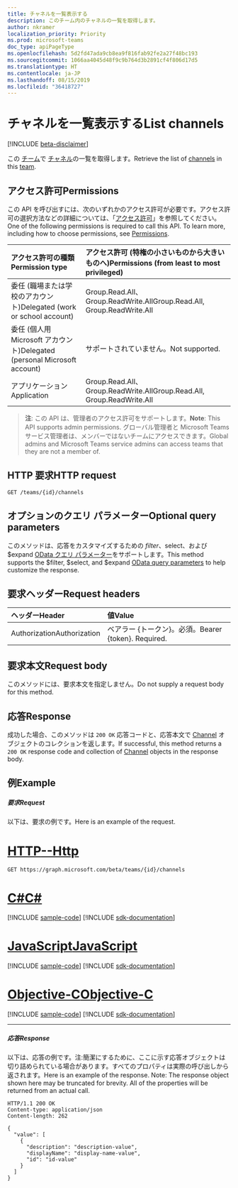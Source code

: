 ```yaml
---
title: チャネルを一覧表示する
description: このチーム内のチャネルの一覧を取得します。
author: nkramer
localization_priority: Priority
ms.prod: microsoft-teams
doc_type: apiPageType
ms.openlocfilehash: 5d2fd47ada9cb8ea9f816fab92fe2a27f48bc193
ms.sourcegitcommit: 1066aa4045d48f9c9b764d3b2891cf4f806d17d5
ms.translationtype: HT
ms.contentlocale: ja-JP
ms.lasthandoff: 08/15/2019
ms.locfileid: "36418727"
---
```

# <a name="list-channels"></a><span data-ttu-id="0b38e-103">チャネルを一覧表示する</span><span class="sxs-lookup"><span data-stu-id="0b38e-103">List channels</span></span>

[!INCLUDE [beta-disclaimer](../../includes/beta-disclaimer.md)]

<span data-ttu-id="0b38e-104">この [チーム](../resources/team.md)で [チャネル](../resources/channel.md)の一覧を取得します。</span><span class="sxs-lookup"><span data-stu-id="0b38e-104">Retrieve the list of [channels](../resources/channel.md) in this [team](../resources/team.md).</span></span>

## <a name="permissions"></a><span data-ttu-id="0b38e-105">アクセス許可</span><span class="sxs-lookup"><span data-stu-id="0b38e-105">Permissions</span></span>
<span data-ttu-id="0b38e-p101">この API を呼び出すには、次のいずれかのアクセス許可が必要です。アクセス許可の選択方法などの詳細については、「[アクセス許可](/graph/permissions-reference)」を参照してください。</span><span class="sxs-lookup"><span data-stu-id="0b38e-p101">One of the following permissions is required to call this API. To learn more, including how to choose permissions, see [Permissions](/graph/permissions-reference).</span></span>


|<span data-ttu-id="0b38e-108">アクセス許可の種類</span><span class="sxs-lookup"><span data-stu-id="0b38e-108">Permission type</span></span>      | <span data-ttu-id="0b38e-109">アクセス許可 (特権の小さいものから大きいものへ)</span><span class="sxs-lookup"><span data-stu-id="0b38e-109">Permissions (from least to most privileged)</span></span>              |
|:--------------------|:---------------------------------------------------------|
|<span data-ttu-id="0b38e-110">委任 (職場または学校のアカウント)</span><span class="sxs-lookup"><span data-stu-id="0b38e-110">Delegated (work or school account)</span></span> | <span data-ttu-id="0b38e-111">Group.Read.All、Group.ReadWrite.All</span><span class="sxs-lookup"><span data-stu-id="0b38e-111">Group.Read.All, Group.ReadWrite.All</span></span>    |
|<span data-ttu-id="0b38e-112">委任 (個人用 Microsoft アカウント)</span><span class="sxs-lookup"><span data-stu-id="0b38e-112">Delegated (personal Microsoft account)</span></span> | <span data-ttu-id="0b38e-113">サポートされていません。</span><span class="sxs-lookup"><span data-stu-id="0b38e-113">Not supported.</span></span>    |
|<span data-ttu-id="0b38e-114">アプリケーション</span><span class="sxs-lookup"><span data-stu-id="0b38e-114">Application</span></span> | <span data-ttu-id="0b38e-115">Group.Read.All、Group.ReadWrite.All</span><span class="sxs-lookup"><span data-stu-id="0b38e-115">Group.Read.All, Group.ReadWrite.All</span></span>    |

> <span data-ttu-id="0b38e-116">**注**: この API は、管理者のアクセス許可をサポートします。</span><span class="sxs-lookup"><span data-stu-id="0b38e-116">**Note**: This API supports admin permissions.</span></span> <span data-ttu-id="0b38e-117">グローバル管理者と Microsoft Teams サービス管理者は、メンバーではないチームにアクセスできます。</span><span class="sxs-lookup"><span data-stu-id="0b38e-117">Global admins and Microsoft Teams service admins can access teams that they are not a member of.</span></span>

## <a name="http-request"></a><span data-ttu-id="0b38e-118">HTTP 要求</span><span class="sxs-lookup"><span data-stu-id="0b38e-118">HTTP request</span></span>
<!-- { "blockType": "ignored" } -->
```http
GET /teams/{id}/channels
```

## <a name="optional-query-parameters"></a><span data-ttu-id="0b38e-119">オプションのクエリ パラメーター</span><span class="sxs-lookup"><span data-stu-id="0b38e-119">Optional query parameters</span></span>
<span data-ttu-id="0b38e-120">このメソッドは、応答をカスタマイズするための $filter、$select、および $expand [OData クエリ パラメーター](/graph/query-parameters)をサポートします。</span><span class="sxs-lookup"><span data-stu-id="0b38e-120">This method supports the $filter, $select, and $expand [OData query parameters](/graph/query-parameters) to help customize the response.</span></span>

## <a name="request-headers"></a><span data-ttu-id="0b38e-121">要求ヘッダー</span><span class="sxs-lookup"><span data-stu-id="0b38e-121">Request headers</span></span>
| <span data-ttu-id="0b38e-122">ヘッダー</span><span class="sxs-lookup"><span data-stu-id="0b38e-122">Header</span></span>       | <span data-ttu-id="0b38e-123">値</span><span class="sxs-lookup"><span data-stu-id="0b38e-123">Value</span></span> |
|:---------------|:--------|
| <span data-ttu-id="0b38e-124">Authorization</span><span class="sxs-lookup"><span data-stu-id="0b38e-124">Authorization</span></span>  | <span data-ttu-id="0b38e-p103">ベアラー {トークン}。必須。</span><span class="sxs-lookup"><span data-stu-id="0b38e-p103">Bearer {token}. Required.</span></span>  |

## <a name="request-body"></a><span data-ttu-id="0b38e-127">要求本文</span><span class="sxs-lookup"><span data-stu-id="0b38e-127">Request body</span></span>
<span data-ttu-id="0b38e-128">このメソッドには、要求本文を指定しません。</span><span class="sxs-lookup"><span data-stu-id="0b38e-128">Do not supply a request body for this method.</span></span>

## <a name="response"></a><span data-ttu-id="0b38e-129">応答</span><span class="sxs-lookup"><span data-stu-id="0b38e-129">Response</span></span>

<span data-ttu-id="0b38e-130">成功した場合、このメソッドは `200 OK` 応答コードと、応答本文で [Channel](../resources/channel.md) オブジェクトのコレクションを返します。</span><span class="sxs-lookup"><span data-stu-id="0b38e-130">If successful, this method returns a `200 OK` response code and collection of [Channel](../resources/channel.md) objects in the response body.</span></span>

## <a name="example"></a><span data-ttu-id="0b38e-131">例</span><span class="sxs-lookup"><span data-stu-id="0b38e-131">Example</span></span>
##### <a name="request"></a><span data-ttu-id="0b38e-132">要求</span><span class="sxs-lookup"><span data-stu-id="0b38e-132">Request</span></span>
<span data-ttu-id="0b38e-133">以下は、要求の例です。</span><span class="sxs-lookup"><span data-stu-id="0b38e-133">Here is an example of the request.</span></span>

# <a name="httptabhttp"></a>[<span data-ttu-id="0b38e-134">HTTP</span><span class="sxs-lookup"><span data-stu-id="0b38e-134">--Http</span></span>](#tab/http)
<!-- {
  "blockType": "request",
  "name": "get_channels"
}-->
```http
GET https://graph.microsoft.com/beta/teams/{id}/channels
```
# <a name="ctabcsharp"></a>[<span data-ttu-id="0b38e-135">C#</span><span class="sxs-lookup"><span data-stu-id="0b38e-135">C#</span></span>](#tab/csharp)
[!INCLUDE [sample-code](../includes/snippets/csharp/get-channels-csharp-snippets.md)]
[!INCLUDE [sdk-documentation](../includes/snippets/snippets-sdk-documentation-link.md)]

# <a name="javascripttabjavascript"></a>[<span data-ttu-id="0b38e-136">JavaScript</span><span class="sxs-lookup"><span data-stu-id="0b38e-136">JavaScript</span></span>](#tab/javascript)
[!INCLUDE [sample-code](../includes/snippets/javascript/get-channels-javascript-snippets.md)]
[!INCLUDE [sdk-documentation](../includes/snippets/snippets-sdk-documentation-link.md)]

# <a name="objective-ctabobjc"></a>[<span data-ttu-id="0b38e-137">Objective-C</span><span class="sxs-lookup"><span data-stu-id="0b38e-137">Objective-C</span></span>](#tab/objc)
[!INCLUDE [sample-code](../includes/snippets/objc/get-channels-objc-snippets.md)]
[!INCLUDE [sdk-documentation](../includes/snippets/snippets-sdk-documentation-link.md)]

---

##### <a name="response"></a><span data-ttu-id="0b38e-138">応答</span><span class="sxs-lookup"><span data-stu-id="0b38e-138">Response</span></span>
<span data-ttu-id="0b38e-p104">以下は、応答の例です。注:簡潔にするために、ここに示す応答オブジェクトは切り詰められている場合があります。すべてのプロパティは実際の呼び出しから返されます。</span><span class="sxs-lookup"><span data-stu-id="0b38e-p104">Here is an example of the response. Note: The response object shown here may be truncated for brevity. All of the properties will be returned from an actual call.</span></span>
<!-- {
  "blockType": "response",
  "truncated": true,
  "@odata.type": "microsoft.graph.channel",
  "isCollection": true
} -->
```http
HTTP/1.1 200 OK
Content-type: application/json
Content-length: 262

{
  "value": [
    {
      "description": "description-value",
      "displayName": "display-name-value",
      "id": "id-value"
    }
  ]
}
```

<!-- uuid: 8fcb5dbc-d5aa-4681-8e31-b001d5168d79
2015-10-25 14:57:30 UTC -->
<!--
{
  "type": "#page.annotation",
  "description": "List channels",
  "keywords": "",
  "section": "documentation",
  "tocPath": "",
  "suppressions": [
  ]
}
-->
